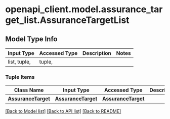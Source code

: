 # openapi_client.model.assurance_target_list.AssuranceTargetList

## Model Type Info
Input Type | Accessed Type | Description | Notes
------------ | ------------- | ------------- | -------------
list, tuple,  | tuple,  |  | 

### Tuple Items
Class Name | Input Type | Accessed Type | Description | Notes
------------- | ------------- | ------------- | ------------- | -------------
[**AssuranceTarget**](AssuranceTarget.md) | [**AssuranceTarget**](AssuranceTarget.md) | [**AssuranceTarget**](AssuranceTarget.md) |  | 

[[Back to Model list]](../../README.md#documentation-for-models) [[Back to API list]](../../README.md#documentation-for-api-endpoints) [[Back to README]](../../README.md)

